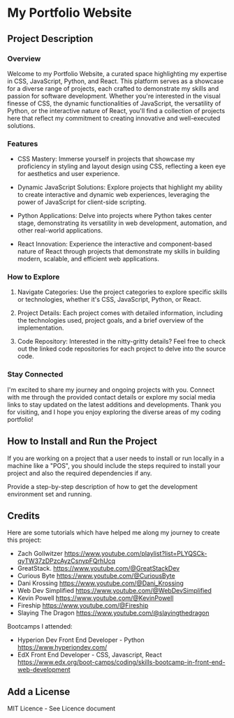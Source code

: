 # My Portfolio Website

## Project Description

### Overview

Welcome to my Portfolio Website, a curated space highlighting my expertise in CSS, JavaScript, Python, and React. This platform serves as a showcase for a diverse range of projects, each crafted to demonstrate my skills and passion for software development. Whether you're interested in the visual finesse of CSS, the dynamic functionalities of JavaScript, the versatility of Python, or the interactive nature of React, you'll find a collection of projects here that reflect my commitment to creating innovative and well-executed solutions.

### Features

* CSS Mastery: Immerse yourself in projects that showcase my proficiency in styling and layout design using CSS, reflecting a keen eye for aesthetics and user experience.

* Dynamic JavaScript Solutions: Explore projects that highlight my ability to create interactive and dynamic web experiences, leveraging the power of JavaScript for client-side scripting.

* Python Applications: Delve into projects where Python takes center stage, demonstrating its versatility in web development, automation, and other real-world applications.

* React Innovation: Experience the interactive and component-based nature of React through projects that demonstrate my skills in building modern, scalable, and efficient web applications.

### How to Explore

1. Navigate Categories: Use the project categories to explore specific skills or technologies, whether it's CSS, JavaScript, Python, or React.

2. Project Details: Each project comes with detailed information, including the technologies used, project goals, and a brief overview of the implementation.

3. Code Repository: Interested in the nitty-gritty details? Feel free to check out the linked code repositories for each project to delve into the source code.

### Stay Connected

I'm excited to share my journey and ongoing projects with you. Connect with me through the provided contact details or explore my social media links to stay updated on the latest additions and developments. Thank you for visiting, and I hope you enjoy exploring the diverse areas of my coding portfolio!

## How to Install and Run the Project

If you are working on a project that a user needs to install or run locally in a machine like a "POS", you should include the steps required to install your project and also the required dependencies if any.

Provide a step-by-step description of how to get the development environment set and running.

## Credits

Here are some tutorials which have helped me along my journey to create this project:

+ Zach Gollwitzer https://www.youtube.com/playlist?list=PLYQSCk-qyTW37zDPzcAyzCsnypFQrhUcq
+ GreatStack. https://www.youtube.com/@GreatStackDev
+ Curious Byte https://www.youtube.com/@CuriousByte
+ Dani Krossing https://www.youtube.com/@Dani_Krossing
+ Web Dev Simplified https://www.youtube.com/@WebDevSimplified
+ Kevin Powell https://www.youtube.com/@KevinPowell
+ Fireship https://www.youtube.com/@Fireship
+ Slaying The Dragon https://www.youtube.com/@slayingthedragon

Bootcamps I attended:

- Hyperion Dev Front End Developer - Python https://www.hyperiondev.com/
- EdX Front End Developer - CSS, Javascript, React https://www.edx.org/boot-camps/coding/skills-bootcamp-in-front-end-web-development

## Add a License

MIT Licence - See Licence document
